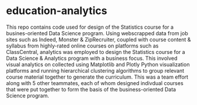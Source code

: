 # education-analytics
This repo contains code used for design of the Statistics course for a busines-oriented Data Science program. Using webscrapped data from job sites such as Indeed, Monster & ZipRecruiter, coupled with course content & syllabus from highly-rated online courses on platforms such as ClassCentral, analytics was employed to design the Statistics course for a Data Science & Analytics program with a business focus. This involved visual analytics on collected using Matplotlib and Plotly Python visualization platforms and running hierarchical clustering algorithms to group relevant course material together to generate the curriculum. This was a team effort along with 5 other teammates, each of whom designed indivdual courses that were put together to form the basis of the business-oriented Data Science program.
